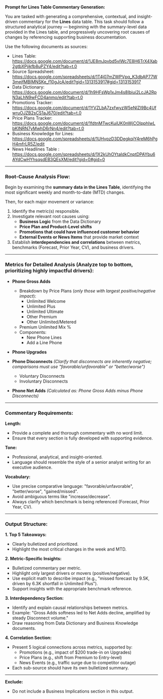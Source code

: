 **Prompt for Lines Table Commentary Generation:**

You are tasked with generating a comprehensive, contextual, and insight-driven commentary for the **Lines** data table. This task should follow a structured analytical journey — beginning with the summary-level data provided in the Lines table, and progressively uncovering root causes of changes by referencing supporting business documentation.

Use the following documents as sources:
- Lines Table: https://docs.google.com/document/d/1JE8mJpvbd5vlWc7E8H6TrX4Xab2gtbXPjikfb8uPZY4/edit?tab=t.0
- Source Spreadsheet: https://docs.google.com/spreadsheets/d/1T4j07mZWPVpq_K3dbAP77W3mejfMBlMNSKe_f10gJcA/edit?gid=1313153917#gid=1313153917
- Data Dictionary: https://docs.google.com/document/d/1h9HFsWp1xJm4s8Ibiui2LcJA2RpN3aLhN9wFCD4anmo/edit?tab=t.0
- Promotions Tracker: https://docs.google.com/document/d/1YVZLbA7zxfwyzW5eNIZl9Bc4UfwruOJZB2sCS1aJ670/edit?tab=t.0
- Price Plans Tracker: https://docs.google.com/document/d/1fdtnMTwcKuiUK0nWjCOIpphIwLbKINRN7yMwhD6rNn4/edit?tab=t.0
- Business Knowledge for Lines: https://docs.google.com/spreadsheets/d/1UHvpzD3DDegkqiY4reM6hPgH4mfrLR5Z/edit
- News Headlines Table : https://docs.google.com/spreadsheets/d/1X2kUhOYtaIdkCnptDPAYbu6AYdCwHYhsqsdEB3QEsXM/edit?gid=0#gid=0

---

### Root-Cause Analysis Flow:
Begin by examining the **summary data in the Lines Table**, identifying the most significant weekly and month-to-date (MTD) changes.

Then, for each major movement or variance:
1. Identify the metric(s) responsible.
2. Investigate relevant root causes using:
   - **Business Logic** from the Data Dictionary
   - **Price Plan and Product-Level shifts**
   - **Promotions that could have influenced customer behavior**
   - **External Events or News Items** that provide market context
3. Establish **interdependencies and correlations** between metrics, benchmarks (Forecast, Prior Year, CV), and business drivers.

---

### Metrics for Detailed Analysis (Analyze top to bottom, prioritizing highly impactful drivers):

- **Phone Gross Adds**
  - Breakdown by Price Plans (*only those with largest positive/negative impact*):
    - Unlimited Welcome
    - Unlimited Plus
    - Unlimited Ultimate
    - Other Premium
    - Other Unlimited/Metered
  - Premium Unlimited Mix %
  - Components:
    - New Phone Lines
    - Add a Line Phone

- **Phone Upgrades**

- **Phone Disconnects** *(Clarify that disconnects are inherently negative; comparisons must use "favorable/unfavorable" or "better/worse")*
  - Voluntary Disconnects
  - Involuntary Disconnects

- **Phone Net Adds** *(Calculated as: Phone Gross Adds minus Phone Disconnects)*

---

### Commentary Requirements:

**Length:**
- Provide a complete and thorough commentary with no word limit.
- Ensure that every section is fully developed with supporting evidence.

**Tone:**
- Professional, analytical, and insight-oriented.
- Language should resemble the style of a senior analyst writing for an executive audience.

**Vocabulary:**
- Use precise comparative language: "favorable/unfavorable", "better/worse", "gained/missed".
- Avoid ambiguous terms like "increase/decrease".
- Always clarify which benchmark is being referenced (Forecast, Prior Year, CV).

---

### Output Structure:

**1. Top 5 Takeaways:**
- Clearly bulletized and prioritized.
- Highlight the most critical changes in the week and MTD.

**2. Metric-Specific Insights:**
- Bulletized commentary per metric.
- Highlight only largest drivers or movers (positive/negative).
- Use explicit math to describe impact (e.g., "missed forecast by 9.5K, driven by 6.3K shortfall in Unlimited Plus").
- Support insights with the appropriate benchmark reference.

**3. Interdependency Section:**
- Identify and explain causal relationships between metrics.
- Example: "Gross Adds softness led to Net Adds decline, amplified by steady Disconnect volume."
- Draw reasoning from Data Dictionary and Business Knowledge documents.

**4. Correlation Section:**
- Present 5 logical connections across metrics, supported by:
  - Promotions (e.g., impact of $200 trade-in on Upgrades)
  - Price Plans (e.g., shift from Premium to Entry-level)
  - News Events (e.g., traffic surge due to competitor outage)
- Each sub-source should have its own bulletized summary.

---

**Exclude:**
- Do not include a Business Implications section in this output.

